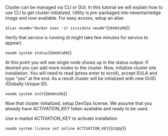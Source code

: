 Cluster can be managed via CLI or GUI. In this tutorial we will explain how to use CLI to get cluster initialized.
Utility is pre-packaged into nexenta/nedge image and now available. For easy access, setup an alias

`
alias neadm="docker exec -it iscsidata neadm"
`{{execute}}

Verify that service is running (it might take few minutes for service to appear)

`
neadm system status
`{{execute}}

At this point you will see single node shows up in the status output. If desired you can add more nodes to the cluster.
Now, initialize cluster site installation. You will need to read (press enter to scroll), accept EULA and type "yes" at the end.
As a result cluster will be initialized with new GUID (Globally Unique ID).

`
neadm system init
`{{execute}}

Now that cluster initialized, setup DevOps license. We assume that you already have ACTIVATION_KEY token available and ready to be used.

Use e-mailed ACTIVATION_KEY to activate installation

`
neadm system license set online ACTIVATION_KEY
`{{copy}}
